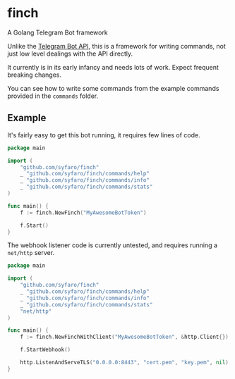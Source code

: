 # finch

A Golang Telegram Bot framework

Unlike the [Telegram Bot API](https://github.com/Syfaro/telegram-bot-api), this is a framework for writing commands, not just low level dealings with the API directly. 

It currently is in its early infancy and needs lots of work. Expect frequent breaking changes. 

You can see how to write some commands from the example commands provided in the `commands` folder. 

## Example

It's fairly easy to get this bot running, it requires few lines of code.

```go
package main

import (
	"github.com/syfaro/finch"
	_ "github.com/syfaro/finch/commands/help"
	_ "github.com/syfaro/finch/commands/info"
	_ "github.com/syfaro/finch/commands/stats"
)

func main() {
	f := finch.NewFinch("MyAwesomeBotToken")

	f.Start()
}
```

The webhook listener code is currently untested, and requires running a `net/http` server. 

```go
package main

import (
	"github.com/syfaro/finch"
	_ "github.com/syfaro/finch/commands/help"
	_ "github.com/syfaro/finch/commands/info"
	_ "github.com/syfaro/finch/commands/stats"
	"net/http"
)

func main() {
	f := finch.NewFinchWithClient("MyAwesomeBotToken", &http.Client{})

	f.StartWebhook()

	http.ListenAndServeTLS("0.0.0.0:8443", "cert.pem", "key.pem", nil)
}
```
